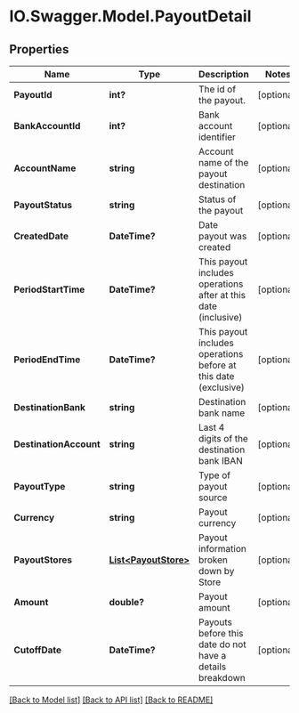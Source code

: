 # IO.Swagger.Model.PayoutDetail
## Properties

Name | Type | Description | Notes
------------ | ------------- | ------------- | -------------
**PayoutId** | **int?** | The id of the payout. | [optional] 
**BankAccountId** | **int?** | Bank account identifier | [optional] 
**AccountName** | **string** | Account name of the payout destination | [optional] 
**PayoutStatus** | **string** | Status of the payout | [optional] 
**CreatedDate** | **DateTime?** | Date payout was created | [optional] 
**PeriodStartTime** | **DateTime?** | This payout includes operations after at this date (inclusive) | [optional] 
**PeriodEndTime** | **DateTime?** | This payout includes operations before at this date (exclusive) | [optional] 
**DestinationBank** | **string** | Destination bank name | [optional] 
**DestinationAccount** | **string** | Last 4 digits of the destination bank IBAN | [optional] 
**PayoutType** | **string** | Type of payout source | [optional] 
**Currency** | **string** | Payout currency | [optional] 
**PayoutStores** | [**List&lt;PayoutStore&gt;**](PayoutStore.md) | Payout information broken down by Store | [optional] 
**Amount** | **double?** | Payout amount | [optional] 
**CutoffDate** | **DateTime?** | Payouts before this date do not have a details breakdown | [optional] 

[[Back to Model list]](../README.md#documentation-for-models) [[Back to API list]](../README.md#documentation-for-api-endpoints) [[Back to README]](../README.md)

